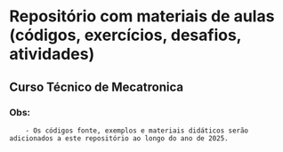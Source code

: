 # Repositório com materiais de aulas (códigos, exercícios, desafios, atividades)

## Curso Técnico de Mecatronica

### Obs: 
```
    - Os códigos fonte, exemplos e materiais didáticos serão adicionados a este repositório ao longo do ano de 2025.
```
